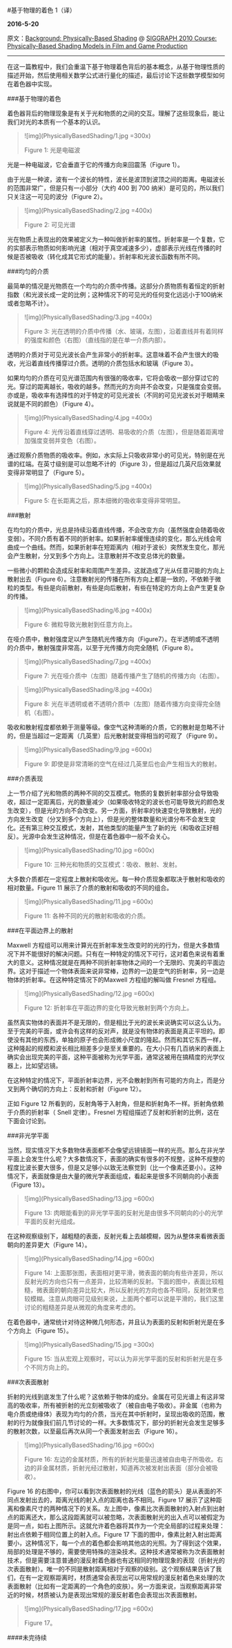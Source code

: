 #基于物理的着色 1（译）

**2016-5-20**

原文：[Background: Physically-Based Shading](http://renderwonk.com/publications/s2010-shading-course/hoffman/s2010_physically_based_shading_hoffman_a_notes.pdf) @ [SIGGRAPH 2010 Course: Physically-Based Shading Models in Film and Game Production](http://renderwonk.com/publications/s2010-shading-course/)

---

在这一篇教程中，我们会重温下基于物理着色背后的基本概念，从基于物理性质的描述开始，然后使用相关数学公式进行量化的描述，最后讨论下这些数学模型如何在着色器中实现。

###基于物理的着色

着色器背后的物理现象是有关于光和物质的之间的交互。理解了这些现象后，能让我们对光的本质有一个基本的认识。

>![img](PhysicallyBasedShading/1.jpg =300x)
>
>Figure 1: 光是电磁波

光是一种电磁波，它会垂直于它的传播方向来回震荡（Figure 1）。

由于光是一种波，波有一个波长的特性，波长是波顶到波顶之间的距离。电磁波长的范围非常广，但是只有一小部分（大约 400 到 700 纳米）是可见的，所以我们只关注这一可见的波分（Figure 2）。

>![img](PhysicallyBasedShading/2.jpg =400x)
>
>Figure 2: 可见光谱

光在物质上表现出的效果被定义为一种叫做折射率的属性。折射率是一个复数，它的实部表示物质如何影响光速（相对于真空减速多少），虚部表示光线在传播的时候是否被吸收（转化成其它形式的能量）。折射率和光波长函数有所不同。

###均匀的介质

最简单的情况是光物质在一个均匀的介质中传播。这部分介质物质有着恒定的折射指数（和光波长成一定的比例；这种情况下的可见光的任何变化远远小于100纳米或者忽略不计）。

>![img](PhysicallyBasedShading/3.jpg =400x)
>
>Figure 3: 光在透明的介质中传播（水、玻璃，左图），沿着直线并有着同样的强度和颜色（右图）（直线指的是在单一介质内部）。

透明的介质对于可见光波长会产生非常小的折射率。这意味着不会产生很大的吸收，光沿着直线传播穿过介质。透明的介质包括水和玻璃（Figure 3）。

如果均匀的介质在可见光谱范围内有很强的吸收率，它将会吸收一部分穿过它的光。穿过的距离越长，吸收的越多。然而光的方向并不会改变，只是强度会变弱。亦或是，吸收率有选择性的对于特定的可见光波长（不同的可见光波长对于眼睛来说就是不同的颜色）（Figure 4）。

>![img](PhysicallyBasedShading/4.jpg =400x)
>
>Figure 4: 光传沿着直线穿过透明、易吸收的介质（左图），但是随着距离增加强度变弱并变色（右图）。

通过观察介质物质的吸收率。例如，水实际上只吸收非常小的可见光，特别是在光谱的红端。在英寸级别是可以忽略不计的（Figure 3），但是超过几英尺后效果就变得非常明显了（Figure 5）。

>![img](PhysicallyBasedShading/5.jpg =400x)
>
>Figure 5: 在长距离之后，原本细微的吸收率变得非常明显。

###散射

在均匀的介质中，光总是持续沿着直线传播，不会改变方向（虽然强度会随着吸收变弱）。不同介质有着不同的折射率。如果折射率缓慢连续的变化，那么光线会弯曲成一个曲线。然而，如果折射率在短距离内（相对于波长）突然发生变化，那光会产生散射，分叉到多个方向上。注意散射并不改变总体光的数量。

一些微小的颗粒会造成反射率和周围产生差异。这就造成了光从任意可能的方向上散射出去（Figure 6）。注意散射光的传播在所有方向上都是一致的，不依赖于微粒的类型。有些是向前散射，有些是向后散射，有些在特定的方向上会产生更复杂的传播。

>![img](PhysicallyBasedShading/6.jpg =400x)
>
>Figure 6: 微粒导致光散射到任意方向上。

在哑介质中，散射强度足以产生随机光传播方向（Figure7）。在半透明或不透明的介质中，散射强度非常高，以至于光传播方向完全随机（Figure 8）。

>![img](PhysicallyBasedShading/7.jpg =400x)
>
>Figure 7: 光在哑介质中（左图）随着传播产生了随机的传播方向（右图）。

>![img](PhysicallyBasedShading/8.jpg =400x)
>
>Figure 8: 光在半透明或者不透明介质中（左图）随着传播方向变得完全随机（右图）。

吸收和散射程度都依赖于测量等级。像空气这种清晰的介质，它的散射是忽略不计的，但是当超过一定距离（几英里）后光散射就变得相当的可观了（Figure 9）。

>![img](PhysicallyBasedShading/9.jpg =600x)
>
>Figure 9: 即使是非常清晰的空气在经过几英里后也会产生相当大的散射。

###介质表现

上一节介绍了光和物质的两种不同的交互模式。物质的复数折射率部分会导致吸收，超过一定距离后，光的数量减少（如果吸收特定的波长也可能导致光的颜色发生改变），但是光的方向不会改变。另一方面，折射率的快速变化导致散射，光的方向发生改变（分叉到多个方向上），但是光的整体数量和光谱分布不会发生变化。还有第三种交互模式，发射，其他类型的能量产生了新的光（和吸收正好相反）。光源中会发生这种情况，但是在着色器中一般不会关心。

>![img](PhysicallyBasedShading/10.jpg =600x)
>
>Figure 10: 三种光和物质的交互模式：吸收、散射、发射。

大多数介质都在一定程度上散射和吸收光。每一种介质现象都取决于散射和吸收的相对数量。Figure 11 展示了介质的散射和吸收的不同的组合。

>![img](PhysicallyBasedShading/11.jpg =600x)
>
>Figure 11: 各种不同的光的散射和吸收的介质。

###在平面边界上的散射

Maxwell 方程组可以用来计算光在折射率发生改变时的光的行为，但是大多数情况下并不能很好的解决问题。只有在一种特定的情况下可行，这对着色来说有着重大的意义。这种情况就是在两种不同折射率物体之间的一个无限的、完美的平面边界。这对于描述一个物体表面来说非常棒，边界的一边是空气的折射率，另一边是物体的折射率。在这种特定情况下的Maxwell 方程组的解叫做 Fresnel 方程组。

>![img](PhysicallyBasedShading/12.jpg =600x)
>
>Figure 12: 折射率在平面边界的变化导致光散射到两个方向上。

虽然真实物体的表面并不是无限的，但是相比于光的波长来说确实可以这么认为。至于完美的平面，或许会有这样的反对声，就是没有物体的表面是真正平坦的。即使没有其他的东西，单独的原子也会形成微小尺度的隆起。然而和其它东西一样，这种隆起的规模和波长相比相差多少是至关重要的。在大小只有几百纳米的表面上确实会出现完美的平面，这种平面被称为光学平面，通常这被用在搞精度的光学仪器上，比如望远镜。

在这种特定的情况下，平面折射率边界，光不会散射到所有可能的方向上，而是分叉到两个确切的方向上：反射和折射（Figure 12）。

正如 Figure 12 所看到的，反射角等于入射角，但是和折射角不一样。折射角依赖于介质的折射率（ Snell 定律）。Fresnel 方程组描述了反射和折射的比例，这在下面会讨论到。

###非光学平面

当然，现实情况下大多数物体表面都不会像望远镜镜面一样的光亮。那么在非光学平面上会发生什么呢？大多数情况下，表面的确实有很多的不规整，这种不规整的程度比波长要大很多，但是又足够小以致无法察觉到（比一个像素还要小）。这种情况下，表面就像是由大量的微光学表面组成，看起来是很多不同朝向的小表面（Figure 13）。

>![img](PhysicallyBasedShading/13.jpg =600x)
>
>Figure 13: 肉眼能看到的非光学平面的反射光是由很多不同朝向的小的光学平面的反射光组成。

在这种观察级别下，越粗糙的表面，反射光看上去越模糊，因为从整体来看微表面朝向的差异更大（Figure 14）。

>![img](PhysicallyBasedShading/14.jpg =600x)
>
>Figure 14: 上面那张图，表面相对更平滑，微表面的朝向有些许差异，所以反射光的方向也只有一点差异，比较清晰的反射。下面的图中，表面比较粗糙，微表面的朝向差异比较大，所以反射光的方向也各不相同，反射效果也较模糊。注意从肉眼可见级别来说，上面两个都可以说是平滑的，我们这里讨论的粗糙差异是从微观的角度来考虑的。

在着色器中，通常统计对待这种微几何形态，并且认为表面的反射和折射光是在多个方向上（Figure 15）。

>![img](PhysicallyBasedShading/15.jpg =300x)
>
>Figure 15: 当从宏观上观察时，可以认为非光学平面的反射和折射光是在多个不同方向上的。

###次表面散射

折射的光线到底发生了什么呢？这依赖于物体的成分。金属在可见光谱上有这非常高的吸收率，所有被折射的光立刻被吸收了（被自由电子吸收）。非金属（也称为电介质或绝缘体）表现为均匀的介质，当光在其中折射时，呈现出吸收的范围，散射的行为就像我们前几节讨论的一样。大多数情况下，部分的折射光会发生足够多的散射次数，以至最后再次从同一个表面发射出去（Figure 16）。

>![img](PhysicallyBasedShading/16.jpg =600x)
>
>Figure 16: 左边的金属材质，所有的折射光能量迅速被自由电子所吸收。右边的非金属材质，折射光经过散射，知道再次被发射出表面（部分会被吸收）。

Figure 16 的右图中，你可以看到次表面散射的光线（蓝色的箭头）是从表面的不同点发射出去的，距离光线的射入点的距离也各不相同。Figure 17 展示了这种距离和像素尺寸的两种情况下的关系。左上图中，像素比次表面散射的入射点到出射点的距离还大，那么这段距离就可以被忽略，次表面散射光的出入点可以被假定为是同一点，如右上图所示。这就允许着色器将其作为一个完全局部的过程来处理：射出点依赖于相同位置上的射入点。Figure 17 下面的图中，像素比射入射出距离要小，这种情况下，每一个点的着色都会影响其他店的光照。为了得到这个效果，局部的处理是不够的，需要使用特殊的渲染技术。这种技术通常被称为次表面散射技术，但是需要注意普通的漫反射着色器也有这相同的物理现象的表现（折射光的次表面散射）。唯一的不同是散射距离相对于观察的级别。这个观察结果告诉了我们，在有一定观察距离时，材质通常会表现出可以用常规的漫反射着色来处理的次表面散射（比如有一定距离的一个角色的皮肤）。另一方面来说，当观察距离非常近的时候，材质被认为是表现出常规的漫反射着色会表现出次表面散射。

>![img](PhysicallyBasedShading/17.jpg =600x)
>
>Figure 17。

####未完待续
